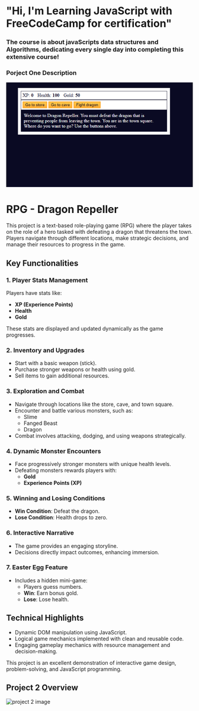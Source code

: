 # "Hi, I'm Learning JavaScript with FreeCodeCamp for certification"

### The course is about javaScripts data structures and Algorithms, dedicating every single day into completing this extensive course!

### Porject One Description 
<img src= "project-images/project1.png" alt = "image of project 1 sapshot"/>

# RPG - Dragon Repeller

This project is a text-based role-playing game (RPG) where the player takes on the role of a hero tasked with defeating a dragon that threatens the town. Players navigate through different locations, make strategic decisions, and manage their resources to progress in the game.

## Key Functionalities

### 1. Player Stats Management
Players have stats like:
- **XP (Experience Points)**
- **Health**
- **Gold**

These stats are displayed and updated dynamically as the game progresses.

### 2. Inventory and Upgrades
- Start with a basic weapon (stick).
- Purchase stronger weapons or health using gold.
- Sell items to gain additional resources.

### 3. Exploration and Combat
- Navigate through locations like the store, cave, and town square.
- Encounter and battle various monsters, such as:
  - Slime
  - Fanged Beast
  - Dragon
- Combat involves attacking, dodging, and using weapons strategically.

### 4. Dynamic Monster Encounters
- Face progressively stronger monsters with unique health levels.
- Defeating monsters rewards players with:
  - **Gold**
  - **Experience Points (XP)**

### 5. Winning and Losing Conditions
- **Win Condition**: Defeat the dragon.
- **Lose Condition**: Health drops to zero.

### 6. Interactive Narrative
- The game provides an engaging storyline.
- Decisions directly impact outcomes, enhancing immersion.

### 7. Easter Egg Feature
- Includes a hidden mini-game:
  - Players guess numbers.
  - **Win**: Earn bonus gold.
  - **Lose**: Lose health.

## Technical Highlights
- Dynamic DOM manipulation using JavaScript.
- Logical game mechanics implemented with clean and reusable code.
- Engaging gameplay mechanics with resource management and decision-making.

This project is an excellent demonstration of interactive game design, problem-solving, and JavaScript programming.


## Project 2 Overview

<img src="" alt ="project 2 image"/>


